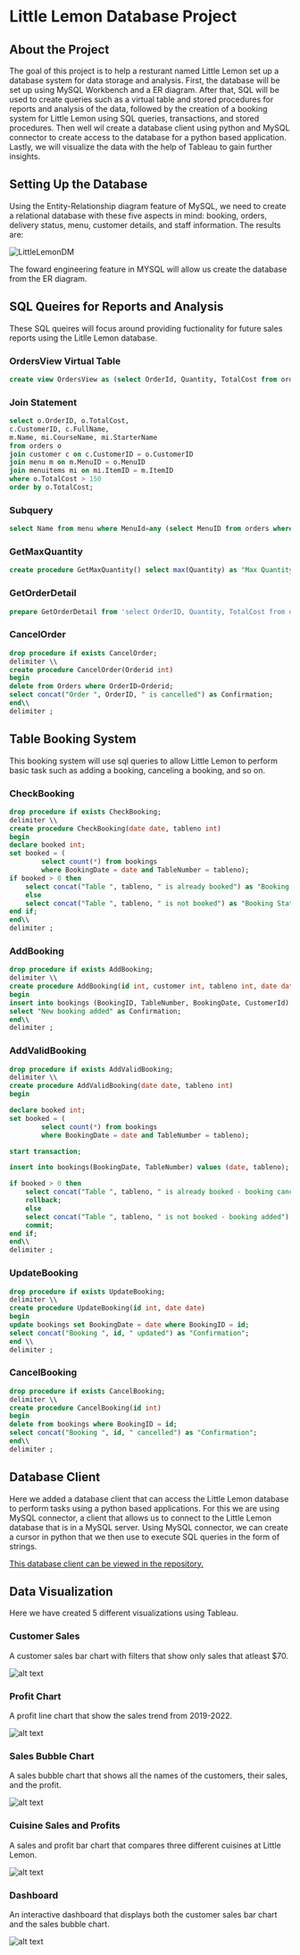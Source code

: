 <h1><strong>Little Lemon Database Project</strong></h1>

<h2>About the Project</h2>
<p>The goal of this project is to help a resturant named Little Lemon set up a database system for data storage and analysis. First, the database will be set up using MySQL Workbench and a ER diagram. After that, SQL will be used to create queries such as a virtual table and stored procedures for reports and analysis of the data, followed by the creation of a booking system for Little Lemon using SQL queries, transactions, and stored procedures. Then well wil create a database client using python and MySQL connector to create access to the database for a python based application. Lastly, we will visualize the data with the help of Tableau to gain further insights.</p>


<h2>Setting Up the Database</h2>
<p>Using the Entity-Relationship diagram feature of MySQL, we need to create a relational database with these five aspects in mind: booking, orders, delivery status, menu, customer details, and staff information. The results are:</p>

![LittleLemonDM](https://github.com/Mbunns/Little-Lemon-DB/assets/152339523/5f60ab2b-7a92-449a-adfa-56ceb541c8d8)

<p>The foward engineering feature in MYSQL will allow us create the database from the ER diagram.</p>

<h2>SQL Queires for Reports and Analysis</h2>
<p>These SQL queires will focus around providing fuctionality for future sales reports using the Litlle Lemon database.</p>

<h3>OrdersView Virtual Table</h3>

```sql
create view OrdersView as (select OrderId, Quantity, TotalCost from orders where Quantity > 2);
```

<h3>Join Statement</h3>

```sql
select o.OrderID, o.TotalCost, 
c.CustomerID, c.FullName, 
m.Name, mi.CourseName, mi.StarterName
from orders o
join customer c on c.CustomerID = o.CustomerID
join menu m on m.MenuID = o.MenuID
join menuitems mi on mi.ItemID = m.ItemID
where o.TotalCost > 150
order by o.TotalCost;

```

<h3>Subquery</h3>

```sql
select Name from menu where MenuId=any (select MenuID from orders where Quantity>2);
```

<h3>GetMaxQuantity</h3>

```sql
create procedure GetMaxQuantity() select max(Quantity) as "Max Quantity in Order" from orders;
```

<h3>GetOrderDetail</h3>

```sql
prepare GetOrderDetail from 'select OrderID, Quantity, TotalCost from orders where CustomerID=?';
```

<h3>CancelOrder</h3>

```sql
drop procedure if exists CancelOrder;
delimiter \\
create procedure CancelOrder(Orderid int) 
begin
delete from Orders where OrderID=Orderid;
select concat("Order ", OrderID, " is cancelled") as Confirmation;
end\\
delimiter ;
```

<h2>Table Booking System</h2>
<p>This booking system will use sql queries to allow Little Lemon to perform basic task such as adding a booking, canceling a booking, and so on.</p>

<h3>CheckBooking</h3>

```sql
drop procedure if exists CheckBooking;
delimiter \\
create procedure CheckBooking(date date, tableno int) 
begin
declare booked int;
set booked = (
		select count(*) from bookings 
		where BookingDate = date and TableNumber = tableno);
if booked > 0 then
	select concat("Table ", tableno, " is already booked") as "Booking Status";
	else
	select concat("Table ", tableno, " is not booked") as "Booking Status";
end if;
end\\
delimiter ;
```
<h3>AddBooking</h3>

```sql
drop procedure if exists AddBooking;
delimiter \\
create procedure AddBooking(id int, customer int, tableno int, date date) 
begin
insert into bookings (BookingID, TableNumber, BookingDate, CustomerId) values (id, tableno, date, customer); 
select "New booking added" as Confirmation;
end\\
delimiter ;
```

<h3>AddValidBooking</h3>

```sql
drop procedure if exists AddValidBooking;
delimiter \\
create procedure AddValidBooking(date date, tableno int) 
begin

declare booked int;
set booked = (
		select count(*) from bookings 
		where BookingDate = date and TableNumber = tableno);

start transaction;

insert into bookings(BookingDate, TableNumber) values (date, tableno);

if booked > 0 then
	select concat("Table ", tableno, " is already booked - booking cancelled") as "Booking Status";
	rollback;
	else
	select concat("Table ", tableno, " is not booked - booking added") as "Booking Status";
	commit;	
end if;
end\\
delimiter ;
```

<h3>UpdateBooking</h3>

```sql
drop procedure if exists UpdateBooking;
delimiter \\
create procedure UpdateBooking(id int, date date) 
begin
update bookings set BookingDate = date where BookingID = id;
select concat("Booking ", id, " updated") as "Confirmation";
end \\
delimiter ;

```

<h3>CancelBooking</h3>

```sql
drop procedure if exists CancelBooking;
delimiter \\
create procedure CancelBooking(id int) 
begin
delete from bookings where BookingID = id;
select concat("Booking ", id, " cancelled") as "Confirmation";
end\\
delimiter ;
```

<h2>Database Client</h2>
<p>Here we added a database client that can access the Little Lemon database to perform tasks using a python based applications. 
For this we are using MySQL connector, a client that allows us to connect to the Little Lemon database that is in a MySQL server.
Using MySQL connector, we can create a cursor in python that we then use to execute SQL queries in the form of strings.
</p>

[This database client can be viewed in the repository.](https://github.com/Mbunns/Little-Lemon-DB/blob/master/littlelemonclient.ipynb)

<h2>Data Visualization</h2>
<p>Here we have created 5 different visualizations using Tableau.</p>

<h3>Customer Sales</h3>
<p>A customer sales bar chart with filters that show only sales that atleast $70.</p>

![alt text](https://github.com/Mbunns/Little-Lemon-DB/blob/master/tableau-images/customer-sales.jpg?raw=true)

<h3>Profit Chart</h3>
<p>A profit line chart that show the sales trend from 2019-2022.</p>

![alt text](https://github.com/Mbunns/Little-Lemon-DB/blob/master/tableau-images/profit-chart.jpg?raw=true)


<h3>Sales Bubble Chart</h3>
<p>A sales bubble chart that shows all the names of the customers, their sales, and the profit.</p>

![alt text](https://github.com/Mbunns/Little-Lemon-DB/blob/master/tableau-images/sales-bubble-chart.jpg?raw=true)

<h3>Cuisine Sales and Profits</h3>
<p>A sales and profit bar chart that compares three different cuisines at Little Lemon.</p>

![alt text](https://github.com/Mbunns/Little-Lemon-DB/blob/master/tableau-images/cuisine-sales-profits.jpg?raw=true)


<h3>Dashboard</h3>
<p>An interactive dashboard that displays both the customer sales bar chart and the sales bubble chart.</p>

![alt text](https://github.com/Mbunns/Little-Lemon-DB/blob/master/tableau-images/dashboard.jpg?raw=true)


